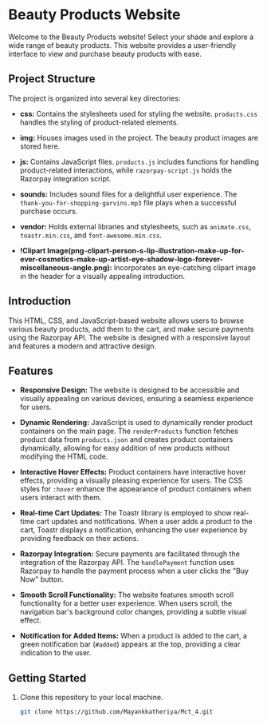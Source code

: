 # Beauty Products Website

Welcome to the Beauty Products website! Select your shade and explore a wide range of beauty products. This website provides a user-friendly interface to view and purchase beauty products with ease.

## Project Structure
The project is organized into several key directories:

- **css:** Contains the stylesheets used for styling the website. `products.css` handles the styling of product-related elements.

- **img:** Houses images used in the project. The beauty product images are stored here.

- **js:** Contains JavaScript files. `products.js` includes functions for handling product-related interactions, while `razorpay-script.js` holds the Razorpay integration script.

- **sounds:** Includes sound files for a delightful user experience. The `thank-you-for-shopping-garvins.mp3` file plays when a successful purchase occurs.

- **vendor:** Holds external libraries and stylesheets, such as `animate.css`, `toastr.min.css`, and `font-awesome.min.css`.

- **!Clipart Image(png-clipart-person-s-lip-illustration-make-up-for-ever-cosmetics-make-up-artist-eye-shadow-logo-forever-miscellaneous-angle.png):** Incorporates an eye-catching clipart image in the header for a visually appealing introduction.


## Introduction
This HTML, CSS, and JavaScript-based website allows users to browse various beauty products, add them to the cart, and make secure payments using the Razorpay API. The website is designed with a responsive layout and features a modern and attractive design.

## Features
- **Responsive Design:** The website is designed to be accessible and visually appealing on various devices, ensuring a seamless experience for users.

- **Dynamic Rendering:** JavaScript is used to dynamically render product containers on the main page. The `renderProducts` function fetches product data from `products.json` and creates product containers dynamically, allowing for easy addition of new products without modifying the HTML code.

- **Interactive Hover Effects:** Product containers have interactive hover effects, providing a visually pleasing experience for users. The CSS styles for `:hover` enhance the appearance of product containers when users interact with them.

- **Real-time Cart Updates:** The Toastr library is employed to show real-time cart updates and notifications. When a user adds a product to the cart, Toastr displays a notification, enhancing the user experience by providing feedback on their actions.

- **Razorpay Integration:** Secure payments are facilitated through the integration of the Razorpay API. The `handlePayment` function uses Razorpay to handle the payment process when a user clicks the "Buy Now" button.

- **Smooth Scroll Functionality:** The website features smooth scroll functionality for a better user experience. When users scroll, the navigation bar's background color changes, providing a subtle visual effect.

- **Notification for Added Items:** When a product is added to the cart, a green notification bar (`#added`) appears at the top, providing a clear indication to the user.

## Getting Started
1. Clone this repository to your local machine.
   ```bash
   git clone https://github.com/Mayankkatheriya/Mct_4.git
